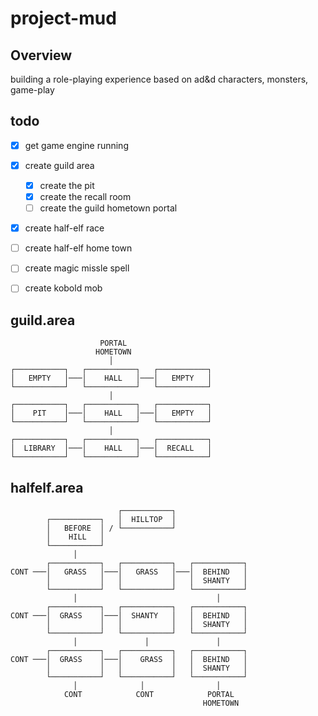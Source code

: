 # project-mud

## Overview
building a role-playing experience based on ad&d characters, monsters, game-play

## todo
- [x] get game engine running
- [x] create guild area
  - [x] create the pit
  - [x] create the recall room
  - [ ] create the guild hometown portal
- [x] create half-elf race
- [ ] create half-elf home town
- [ ] create magic missle spell
- [ ] create kobold mob


## guild.area
```
                    PORTAL     
                   HOMETOWN  
                      │                
┌───────────┐   ┌───────────┐   ┌───────────┐
│   EMPTY   │───│    HALL   │───│   EMPTY   │
└───────────┘   └───────────┘   └───────────┘
                      │                
┌───────────┐   ┌───────────┐   ┌───────────┐
│    PIT    │───│    HALL   │───│   EMPTY   │           
└───────────┘   └───────────┘   └───────────┘
                      │                
┌───────────┐   ┌───────────┐   ┌───────────┐
│  LIBRARY  │───│    HALL   │───│  RECALL   │
└───────────┘   └───────────┘   └───────────┘
```

## halfelf.area
```
                        ┌───────────┐
        ┌───────────┐   │  HILLTOP  │
        │   BEFORE  │ / └───────────┘ 
        │    HILL   │             
        └───────────┘   
              │                
        ┌───────────┐   ┌───────────┐   ┌───────────┐
CONT ───│   GRASS   │───│   GRASS   │───│  BEHIND   │
        │           │   │           │   │  SHANTY   │
        └───────────┘   └───────────┘   └───────────┘
              │                               │                
        ┌───────────┐   ┌───────────┐   ┌───────────┐
CONT ───│  GRASS    │───│  SHANTY   │   │  BEHIND   │
        │           │   │           │   │  SHANTY   │
        └───────────┘   └───────────┘   └───────────┘
              │               │               │                
        ┌───────────┐   ┌───────────┐   ┌───────────┐
CONT ───│  GRASS    │───│    GRASS  │   │  BEHIND   │
        │           │   │           │   │  SHANTY   │
        └───────────┘   └───────────┘   └───────────┘
              │              │                │              
            CONT            CONT            PORTAL     
                                           HOMETOWN  
```                                     


